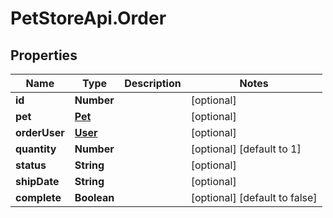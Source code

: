 # PetStoreApi.Order

## Properties

Name | Type | Description | Notes
------------ | ------------- | ------------- | -------------
**id** | **Number** |  | [optional] 
**pet** | [**Pet**](.md) |  | [optional] 
**orderUser** | [**User**](.md) |  | [optional] 
**quantity** | **Number** |  | [optional] [default to 1]
**status** | **String** |  | [optional] 
**shipDate** | **String** |  | [optional] 
**complete** | **Boolean** |  | [optional] [default to false]


